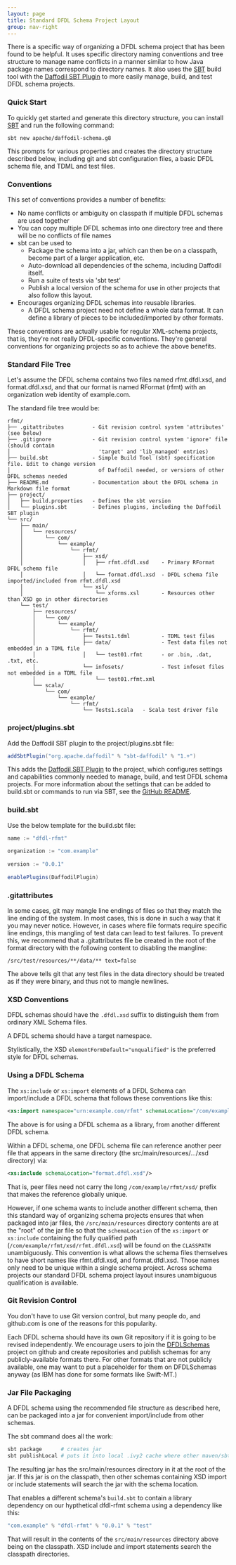 ```yaml
---
layout: page
title: Standard DFDL Schema Project Layout
group: nav-right
---
```

<!--
{% comment %}
Licensed to the Apache Software Foundation (ASF) under one or more
contributor license agreements.  See the NOTICE file distributed with
this work for additional information regarding copyright ownership.
The ASF licenses this file to you under the Apache License, Version 2.0
(the "License"); you may not use this file except in compliance with
the License.  You may obtain a copy of the License at

http://www.apache.org/licenses/LICENSE-2.0

Unless required by applicable law or agreed to in writing, software
distributed under the License is distributed on an "AS IS" BASIS,
WITHOUT WARRANTIES OR CONDITIONS OF ANY KIND, either express or implied.
See the License for the specific language governing permissions and
limitations under the License.
{% endcomment %}
-->

There is a specific way of organizing a DFDL schema project that has been found
to be helpful. It uses specific directory naming conventions and tree structure
to manage name conflicts in a manner similar to how Java package names
correspond to directory names. It also uses the
[SBT](https://www.scala-sbt.org/) build tool with the [Daffodil SBT Plugin](/sbt)
to more easily manage, build, and test DFDL schema projects.

### Quick Start

To quickly get started and generate this directory structure, you can install
[SBT](https://www.scala-sbt.org/) and run the following command:

```
sbt new apache/daffodil-schema.g8
```

This prompts for various properties and creates the directory structure
described below, including git and sbt configuration files, a basic DFDL schema
file, and TDML and test files.

### Conventions

This set of conventions provides a number of benefits:

* No name conflicts or ambiguity on classpath if multiple DFDL schemas are used
  together
* You can copy multiple DFDL schemas into one directory tree and there will be
  no conflicts of file names
* sbt can be used to
    * Package the schema into a jar, which can then be on a classpath, become
      part of a larger application, etc.
    * Auto-download all dependencies of the schema, including Daffodil itself.
    * Run a suite of tests via 'sbt test'
    * Publish a local version of the schema for use in other projects that also
      follow this layout.
* Encourages organizing DFDL schemas into reusable libraries. 
    * A DFDL schema project need not define a whole data format. It can define
      a library of pieces to be included/imported by other formats.

These conventions are actually usable for regular XML-schema projects, that is,
they're not really DFDL-specific conventions. They're general conventions for
organizing projects so as to achieve the above benefits.

### Standard File Tree

Let's assume the DFDL schema contains two files named rfmt.dfdl.xsd, and
format.dfdl.xsd, and that our format is named RFormat (rfmt) with an
organization web identity of example.com.

The standard file tree would be:

    rfmt/
    ├── .gitattributes         - Git revision control system 'attributes' (see below)
    ├── .gitignore             - Git revision control system 'ignore' file (should contain
    │                            'target' and 'lib_managed' entries)
    ├── build.sbt              - Simple Build Tool (sbt) specification file. Edit to change version
    │                            of Daffodil needed, or versions of other DFDL schemas needed
    ├── README.md              - Documentation about the DFDL schema in Markdown file format
    ├── project/
    │   ├── build.properties   - Defines the sbt version
    │   └── plugins.sbt        - Defines plugins, including the Daffodil SBT plugin
    └── src/
        ├── main/
        │   └── resources/
        │       └── com/
        │           └── example/
        │               └── rfmt/
        │                   ├── xsd/
        │                   │   ├── rfmt.dfdl.xsd    - Primary RFormat DFDL schema file
        │                   │   └── format.dfdl.xsd  - DFDL schema file imported/included from rfmt.dfdl.xsd
        │                   └── xsl/
        │                       └── xforms.xsl       - Resources other than XSD go in other directories
        └── test/
            ├── resources/
            │   └── com/
            │       └── example/
            │           └── rfmt/
            │               ├── Tests1.tdml          - TDML test files
            │               ├── data/                - Test data files not embedded in a TDML file
            │               │   └── test01.rfmt      - or .bin, .dat, .txt, etc.
            │               └── infosets/            - Test infoset files not embedded in a TDML file
            │                   └── test01.rfmt.xml
            └── scala/
                └── com/
                    └── example/
                        └── rfmt/
                            └── Tests1.scala   - Scala test driver file

### project/plugins.sbt

Add the Daffodil SBT plugin to the project/plugins.sbt file:

```scala
addSbtPlugin("org.apache.daffodil" % "sbt-daffodil" % "1.+")
```

This adds the [Daffodil SBT Plugin](/sbt) to the project, which configures
settings and capabilities commonly needed to manage, build, and test DFDL schema
projects. For more information about the settings that can be added to build.sbt
or commands to run via SBT, see the [GitHub README](https://github.com/apache/daffodil-sbt/).

### build.sbt

Use the below template for the build.sbt file:

``` scala
name := "dfdl-rfmt"
 
organization := "com.example"
 
version := "0.0.1"
 
enablePlugins(DaffodilPlugin)
```


### .gitattributes

In some cases, git may mangle line endings of files so that they match the line
ending of the system. In most cases, this is done in such a way that it you may
never notice. However, in cases where file formats require specific line
endings, this mangling of test data can lead to test failures. To prevent this,
we recommend that a .gitattributes file be created in the root of the format
directory with the following content to disabling the mangline:

```
/src/test/resources/**/data/** text=false
```
The above tells git that any test files in the data directory should be treated
as if they were binary, and thus not to mangle newlines.

### XSD Conventions

DFDL schemas should have the ``.dfdl.xsd`` suffix to distinguish them from
ordinary XML Schema files.

A DFDL schema should have a target namespace.

Stylistically, the XSD ``elementFormDefault="unqualified"`` is the preferred
style for DFDL schemas.

### Using a DFDL Schema

The ``xs:include`` or ``xs:import`` elements of a DFDL Schema can
import/include a DFDL schema that follows these conventions like this:

``` xml
<xs:import namespace="urn:example.com/rfmt" schemaLocation="/com/example/rfmt/xsd/rfmt.dfdl.xsd"/>
```

The above is for using a DFDL schema as a library, from another different DFDL
schema.

Within a DFDL schema, one DFDL schema file can reference another peer file that
appears in the same directory (the src/main/resources/.../xsd directory) via:

``` xml
<xs:include schemaLocation="format.dfdl.xsd"/>
```

That is, peer files need not carry the long ``/com/example/rfmt/xsd/`` prefix
that makes the reference globally unique.

However, if one schema wants to include another different schema, then this
standard way of organizing schema projects ensures that when packaged into jar
files, the ``/src/main/resources`` directory contents are at the "root" of the
jar file so that the ``schemaLocation`` of the ``xs:import`` or ``xs:include``
containing the fully qualified path (``/com/example/rfmt/xsd/rfmt.dfdl.xsd``)
will be found on the ``CLASSPATH`` unambiguously. This convention is what
allows the schema files themselves to have short names like rfmt.dfdl.xsd, and
format.dfdl.xsd. Those names only need to be unique within a single schema
project. Across schema projects our standard DFDL schema project layout insures
unambiguous qualification is available.

### Git Revision Control

You don't have to use Git version control, but many people do, and github.com
is one of the reasons for this popularity.

Each DFDL schema should have its own Git repository if it is going to be
revised independently. We encourage users to join the
[DFDLSchemas](https://dfdlschemas.github.io/) project on github and create
repositories and publish schemas for any publicly-available formats there. For
other formats that are not publicly available, one may want to put a
placeholder for them on DFDLSchemas anyway (as IBM has done for some formats
like Swift-MT.)

### Jar File Packaging

A DFDL schema using the recommended file structure as described here, can be
packaged into a jar for convenient import/include from other schemas.

The sbt command does all the work:

``` bash
sbt package      # creates jar
sbt publishLocal # puts it into local .ivy2 cache where other maven/sbt will find it.
```

The resulting jar has the src/main/resources directory in it at the root of the
jar. If this jar is on the classpath, then other schemas containing XSD import
or include statements will search the jar with the schema location.

That enables a different schema's ``build.sbt`` to contain a library dependency
on our hypthetical dfdl-rfmt schema using a dependency like this:

``` scala
"com.example" % "dfdl-rfmt" % "0.0.1" % "test"
```

That will result in the contents of the ``src/main/resources`` directory above
being on the classpath. XSD include and import statements search the classpath
directories.
